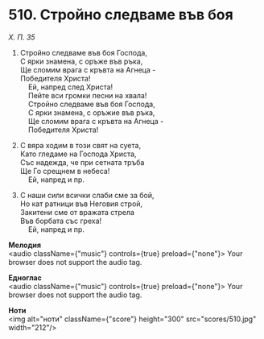 # 510. Стройно следваме във боя  

*Х. П. 35*  

1. Стройно следваме във боя Господа,  
С ярки знамена, с оръже във ръка,  
Ще сломим врага с кръвта на Агнеца -  
Победителя Христа!  
    Ей, напред след Христа!  
    Пейте вси громки песни на хвала!  
    Стройно следваме във боя Господа,  
    С ярки знамена, с оръжие във ръка,  
    Ще сломим врага с кръвта на Агнеца -  
    Победителя Христа!  

2. С вяра ходим в този свят на суета,  
Като гледаме на Господа Христа,  
Със надежда, че при сетната тръба  
Ще Го срещнем в небеса!  
    Ей, напред и пр.  

3. С наши сили всички слаби сме за бой,  
Но кат ратници във Неговия строй,  
Закитени сме от вражата стрела  
Във борбата със греха!  
    Ей, напред и пр.  

__Мелодия__  
<audio className={"music"} controls={true} preload={"none"}><source src="mp3/510.mp3" type="audio/mpeg"/>
Your browser does not support the audio tag.
</audio>  

__Едноглас__  
<audio className={"music"} controls={true} preload={"none"}><source src="transp/510.mp3" type="audio/mpeg"/>
Your browser does not support the audio tag.
</audio>  

__Ноти__  
<img alt="ноти" className={"score"} height="300" src="scores/510.jpg" width="212"/>
